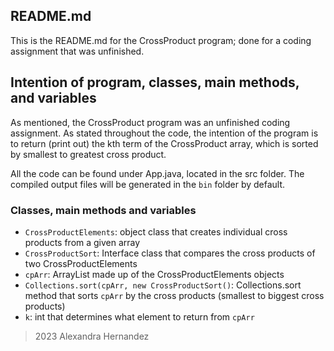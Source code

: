 ## README.md

This is the README.md for the CrossProduct program; done for a coding assignment that was unfinished.

## Intention of program, classes, main methods, and variables

As mentioned, the CrossProduct program was an unfinished coding assignment. As stated throughout the code, the intention of the program is to return (print out) the kth term of the CrossProduct array, which is sorted by smallest to greatest cross product. 

All the code can be found under App.java, located in the src folder. The compiled output files will be generated in the `bin` folder by default.

### Classes, main methods and variables
- `CrossProductElements`: object class that creates individual cross products from a given array
- `CrossProductSort`: Interface class that compares the cross products of two CrossProductElements
- `cpArr`: ArrayList made up of the CrossProductElements objects
- `Collections.sort(cpArr, new CrossProductSort()`: Collections.sort method that sorts `cpArr` by the cross products (smallest to biggest cross products)
- `k`: int that determines what element to return from `cpArr`



> 2023 Alexandra Hernandez
